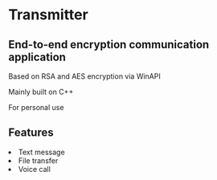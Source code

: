 # Transmitter
## End-to-end encryption communication application

Based on RSA and AES encryption via WinAPI

Mainly built on C++

For personal use

## Features
<li>Text message</li>
<li>File transfer</li>
<li>Voice call</li>
